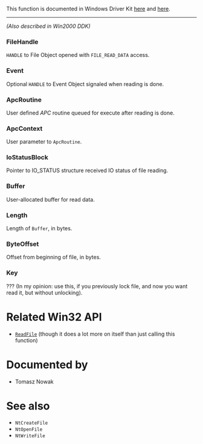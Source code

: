 This function is documented in Windows Driver Kit [here](https://learn.microsoft.com/en-us/windows-hardware/drivers/ddi/ntifs/nf-ntifs-ntreadfile) and [here](https://learn.microsoft.com/en-us/windows-hardware/drivers/ddi/wdm/nf-wdm-zwreadfile).

---

*(Also described in Win2000 DDK)*

### FileHandle

`HANDLE` to File Object opened with `FILE_READ_DATA` access.

### Event

Optional `HANDLE` to Event Object signaled when reading is done.

### ApcRoutine

User defined *APC* routine queued for execute after reading is done.

### ApcContext

User parameter to `ApcRoutine`.

### IoStatusBlock

Pointer to IO_STATUS structure received IO status of file reading.

### Buffer

User-allocated buffer for read data.

### Length

Length of `Buffer`, in bytes.

### ByteOffset

Offset from beginning of file, in bytes.

### Key

??? (In my opinion: use this, if you previously lock file, and now you want read it, but without unlocking).

# Related Win32 API
 - [`ReadFile`](https://learn.microsoft.com/en-us/windows/win32/api/fileapi/nf-fileapi-readfile) (though it does a lot more on itself than just calling this function)

# Documented by

* Tomasz Nowak

# See also

* `NtCreateFile`
* `NtOpenFile`
* `NtWriteFile`
